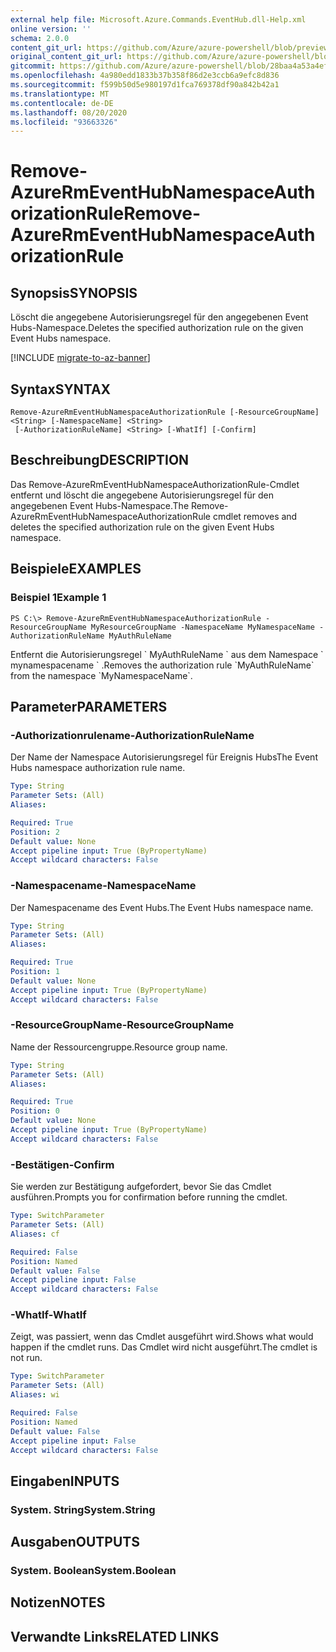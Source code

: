 ```yaml
---
external help file: Microsoft.Azure.Commands.EventHub.dll-Help.xml
online version: ''
schema: 2.0.0
content_git_url: https://github.com/Azure/azure-powershell/blob/preview/src/ResourceManager/EventHub/Commands.EventHub/help/Remove-AzureRmEventHubNamespaceAuthorizationRule.md
original_content_git_url: https://github.com/Azure/azure-powershell/blob/preview/src/ResourceManager/EventHub/Commands.EventHub/help/Remove-AzureRmEventHubNamespaceAuthorizationRule.md
gitcommit: https://github.com/Azure/azure-powershell/blob/28baa4a53a4efceb1197c032a8db08e199f0858d
ms.openlocfilehash: 4a980edd1833b37b358f86d2e3ccb6a9efc8d836
ms.sourcegitcommit: f599b50d5e980197d1fca769378df90a842b42a1
ms.translationtype: MT
ms.contentlocale: de-DE
ms.lasthandoff: 08/20/2020
ms.locfileid: "93663326"
---
```

# <span data-ttu-id="1ed8c-101">Remove-AzureRmEventHubNamespaceAuthorizationRule</span><span class="sxs-lookup"><span data-stu-id="1ed8c-101">Remove-AzureRmEventHubNamespaceAuthorizationRule</span></span>

## <span data-ttu-id="1ed8c-102">Synopsis</span><span class="sxs-lookup"><span data-stu-id="1ed8c-102">SYNOPSIS</span></span>
<span data-ttu-id="1ed8c-103">Löscht die angegebene Autorisierungsregel für den angegebenen Event Hubs-Namespace.</span><span class="sxs-lookup"><span data-stu-id="1ed8c-103">Deletes the specified authorization rule on the given Event Hubs namespace.</span></span>

[!INCLUDE [migrate-to-az-banner](../../includes/migrate-to-az-banner.md)]

## <span data-ttu-id="1ed8c-104">Syntax</span><span class="sxs-lookup"><span data-stu-id="1ed8c-104">SYNTAX</span></span>

```
Remove-AzureRmEventHubNamespaceAuthorizationRule [-ResourceGroupName] <String> [-NamespaceName] <String>
 [-AuthorizationRuleName] <String> [-WhatIf] [-Confirm]
```

## <span data-ttu-id="1ed8c-105">Beschreibung</span><span class="sxs-lookup"><span data-stu-id="1ed8c-105">DESCRIPTION</span></span>
<span data-ttu-id="1ed8c-106">Das Remove-AzureRmEventHubNamespaceAuthorizationRule-Cmdlet entfernt und löscht die angegebene Autorisierungsregel für den angegebenen Event Hubs-Namespace.</span><span class="sxs-lookup"><span data-stu-id="1ed8c-106">The Remove-AzureRmEventHubNamespaceAuthorizationRule cmdlet removes and deletes the specified authorization rule on the given Event Hubs namespace.</span></span>

## <span data-ttu-id="1ed8c-107">Beispiele</span><span class="sxs-lookup"><span data-stu-id="1ed8c-107">EXAMPLES</span></span>

### <span data-ttu-id="1ed8c-108">Beispiel 1</span><span class="sxs-lookup"><span data-stu-id="1ed8c-108">Example 1</span></span>
```
PS C:\> Remove-AzureRmEventHubNamespaceAuthorizationRule -ResourceGroupName MyResourceGroupName -NamespaceName MyNamespaceName -AuthorizationRuleName MyAuthRuleName
```

<span data-ttu-id="1ed8c-109">Entfernt die Autorisierungsregel \` MyAuthRuleName \` aus dem Namespace \` mynamespacename \` .</span><span class="sxs-lookup"><span data-stu-id="1ed8c-109">Removes the authorization rule \`MyAuthRuleName\` from the namespace \`MyNamespaceName\`.</span></span>

## <span data-ttu-id="1ed8c-110">Parameter</span><span class="sxs-lookup"><span data-stu-id="1ed8c-110">PARAMETERS</span></span>

### <span data-ttu-id="1ed8c-111">-Authorizationrulename</span><span class="sxs-lookup"><span data-stu-id="1ed8c-111">-AuthorizationRuleName</span></span>
<span data-ttu-id="1ed8c-112">Der Name der Namespace Autorisierungsregel für Ereignis Hubs</span><span class="sxs-lookup"><span data-stu-id="1ed8c-112">The Event Hubs namespace authorization rule name.</span></span>

```yaml
Type: String
Parameter Sets: (All)
Aliases: 

Required: True
Position: 2
Default value: None
Accept pipeline input: True (ByPropertyName)
Accept wildcard characters: False
```

### <span data-ttu-id="1ed8c-113">-Namespacename</span><span class="sxs-lookup"><span data-stu-id="1ed8c-113">-NamespaceName</span></span>
<span data-ttu-id="1ed8c-114">Der Namespacename des Event Hubs.</span><span class="sxs-lookup"><span data-stu-id="1ed8c-114">The Event Hubs namespace name.</span></span>

```yaml
Type: String
Parameter Sets: (All)
Aliases: 

Required: True
Position: 1
Default value: None
Accept pipeline input: True (ByPropertyName)
Accept wildcard characters: False
```

### <span data-ttu-id="1ed8c-115">-ResourceGroupName</span><span class="sxs-lookup"><span data-stu-id="1ed8c-115">-ResourceGroupName</span></span>
<span data-ttu-id="1ed8c-116">Name der Ressourcengruppe.</span><span class="sxs-lookup"><span data-stu-id="1ed8c-116">Resource group name.</span></span>

```yaml
Type: String
Parameter Sets: (All)
Aliases: 

Required: True
Position: 0
Default value: None
Accept pipeline input: True (ByPropertyName)
Accept wildcard characters: False
```

### <span data-ttu-id="1ed8c-117">-Bestätigen</span><span class="sxs-lookup"><span data-stu-id="1ed8c-117">-Confirm</span></span>
<span data-ttu-id="1ed8c-118">Sie werden zur Bestätigung aufgefordert, bevor Sie das Cmdlet ausführen.</span><span class="sxs-lookup"><span data-stu-id="1ed8c-118">Prompts you for confirmation before running the cmdlet.</span></span>

```yaml
Type: SwitchParameter
Parameter Sets: (All)
Aliases: cf

Required: False
Position: Named
Default value: False
Accept pipeline input: False
Accept wildcard characters: False
```

### <span data-ttu-id="1ed8c-119">-WhatIf</span><span class="sxs-lookup"><span data-stu-id="1ed8c-119">-WhatIf</span></span>
<span data-ttu-id="1ed8c-120">Zeigt, was passiert, wenn das Cmdlet ausgeführt wird.</span><span class="sxs-lookup"><span data-stu-id="1ed8c-120">Shows what would happen if the cmdlet runs.</span></span>
<span data-ttu-id="1ed8c-121">Das Cmdlet wird nicht ausgeführt.</span><span class="sxs-lookup"><span data-stu-id="1ed8c-121">The cmdlet is not run.</span></span>

```yaml
Type: SwitchParameter
Parameter Sets: (All)
Aliases: wi

Required: False
Position: Named
Default value: False
Accept pipeline input: False
Accept wildcard characters: False
```

## <span data-ttu-id="1ed8c-122">Eingaben</span><span class="sxs-lookup"><span data-stu-id="1ed8c-122">INPUTS</span></span>

### <span data-ttu-id="1ed8c-123">System. String</span><span class="sxs-lookup"><span data-stu-id="1ed8c-123">System.String</span></span>

## <span data-ttu-id="1ed8c-124">Ausgaben</span><span class="sxs-lookup"><span data-stu-id="1ed8c-124">OUTPUTS</span></span>

### <span data-ttu-id="1ed8c-125">System. Boolean</span><span class="sxs-lookup"><span data-stu-id="1ed8c-125">System.Boolean</span></span>

## <span data-ttu-id="1ed8c-126">Notizen</span><span class="sxs-lookup"><span data-stu-id="1ed8c-126">NOTES</span></span>

## <span data-ttu-id="1ed8c-127">Verwandte Links</span><span class="sxs-lookup"><span data-stu-id="1ed8c-127">RELATED LINKS</span></span>

